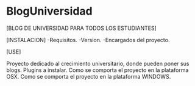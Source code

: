 # BlogUniversidad

[BLOG DE UNIVERSIDAD PARA TODOS LOS ESTUDIANTES]

[INSTALACION]
-Requisitos.
-Version.
-Encargados del proyecto.

[USE]

Proyecto dedicado al crecimiento universitario, donde pueden poner sus blogs.
Plugins a instalar.
Como se comporta el proyecto en la plataforma OSX.
Como se comporta el proyecto en la plataforma WINDOWS.


